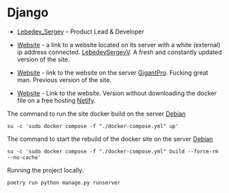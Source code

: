 # Django

* [Lebedev_Sergey](https://github.com/LebedevSergeyV) – Product Lead & Developer

* [Website](http://109.111.185.225) - a link to a website located on its server with a white (external) ip address connected. [LebedevSergeyV](https://github.com/LebedevSergeyV). A fresh and constantly updated version of the site.
  
* [Website](https://garage.xiver.ru) - link to the website on the server [GigantPro](https://github.com/GigantPro). Fucking great man. Previous version of the site. 
* [Website](https://astonishing-pixie-c2446d.netlify.app/advertisements/templates/index.html) - Link to the website. Version without downloading the docker file on a free hosting [Netify](https://app.netlify.com).

The command to run the site docker build on the server [Debian](https://www.debian.org)
```commandline
su -c 'sudo docker compose -f "./docker-compose.yml" up'
```

The command to start the rebuild of the docker site on the server [Debian](https://www.debian.org)
```commandline
su -c 'sudo docker compose -f "./docker-compose.yml" build --force-rm --no-cache'
```

Running the project locally.
```commandline
poetry run python manage.py runserver
```
